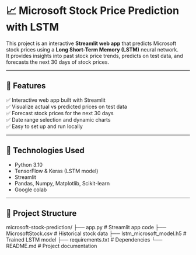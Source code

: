 # 📈 Microsoft Stock Price Prediction with LSTM

This project is an interactive **Streamlit web app** that predicts Microsoft stock prices using a **Long Short-Term Memory (LSTM)** neural network.  
It provides insights into past stock price trends, predicts on test data, and forecasts the next 30 days of stock prices.

---

## 🚀 Features

✅ Interactive web app built with Streamlit  
✅ Visualize actual vs predicted prices on test data  
✅ Forecast stock prices for the next 30 days  
✅ Date range selection and dynamic charts  
✅ Easy to set up and run locally

---

## 🧰 Technologies Used

- Python 3.10
- TensorFlow & Keras (LSTM model)
- Streamlit
- Pandas, Numpy, Matplotlib, Scikit-learn
- Google colab

---

## 📂 Project Structure
microsoft-stock-prediction/
├── app.py # Streamlit app code
├── MicrosoftStock.csv # Historical stock data
├── lstm_microsoft_model.h5 # Trained LSTM model
├── requirements.txt # Dependencies
└── README.md # Project documentation

